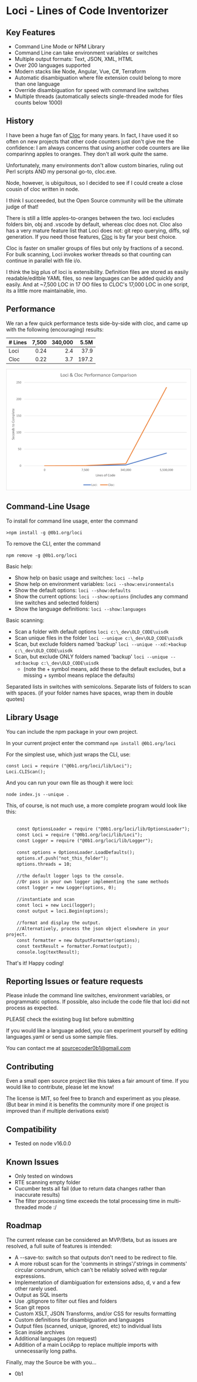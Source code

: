# Loci - Lines of Code Inventorizer

## Key Features
- Command Line Mode or NPM Library
- Command Line can take environment variables or switches
- Multiple output formats: Text, JSON, XML, HTML
- Over 200 languages supported
- Modern stacks like Node, Angular, Vue, C#, Terraform
- Automatic disambiguation where file extension could belong to more than one language
- Override disambiguation for speed with command line switches
- Multiple threads (automatically selects single-threaded mode for files counts below 1000)


## History
I have been a huge fan of [Cloc](https://github.com/AlDanial/cloc) for many years.  In fact, I have used it so often on new projects that other code counters just don't give me the confidence: I am always concerns that using another code counters are like comparinng apples to oranges.  They don't all work *quite* the same.

Unfortunately, many environments don't allow custom binaries, ruling out Perl scripts AND my personal go-to, cloc.exe.   

Node, however, is ubiguitous, so I decided to see if I could create a close cousin of cloc written in node.

I think I succeeeded, but the Open Source community will be the ultimate judge of that!

There is still a little apples-to-oranges between the two.  loci excludes folders bin, obj and .vscode by default, whereas cloc does not.  Cloc also has a very mature feature list that Loci does not: git repo querying, diffs, sql generation.  If you need those features, [Cloc](https://github.com/AlDanial/cloc) is by far your best choice.

Cloc is faster on smaller groups of files but only by fractions of a second.  For bulk scanning, Loci invokes worker threads so that counting can continue in parallel with file i/o.   

I think the big plus of loci is extensibility.  Definition files are stored as easily readable/editble YAML files, so new languages can be added quickly and easily.  And at ~7,500 LOC in 17 OO files to CLOC's 17,000 LOC in one script, its a little more maintainable, imo.

## Performance

We ran a few quick performance tests side-by-side with cloc, and came up with the following (encouraging) results:

|# Lines|	7,500|		340,000|	 5.5M|	
|:------|-------:|------------:|--------:|
|Loci	|	 0.24| 			2.4|	 37.9|
|Cloc	|	 0.22| 			3.7|	197.2|

![Comparison Chart](performance-chart.png)


## Command-Line Usage

To install for command line usage, enter the command 

```>npm install -g @0b1.org/loci```

To remove the CLI, enter the command 

```npm remove -g @0b1.org/loci```

Basic help:     

- Show help on basic usage and switches: ```loci --help```
- Show help on environment variables: ```loci --show:environmentals```
- Show the default options: ```loci --show:defaults```
- Show the current options: ```loci --show:options```  (includes any command line switches and selected folders)
- Show the language definitions: ```loci --show:languages```

Basic scanning:
- Scan a folder with default options ```loci c:\_dev\OLD_CODE\uisdk```
- Scan unique files in the folder    ```loci --unique c:\_dev\OLD_CODE\uisdk```
- Scan, but exclude folders named 'backup' ```loci --unique --xd:+backup c:\_dev\OLD_CODE\uisdk```
- Scan, but exclude ONLY folders named 'backup' ```loci --unique --xd:backup c:\_dev\OLD_CODE\uisdk```
    - (note the + symbol means, add these to the default excludes, but a missing + symbol means replace the defaults)

Separated lists in switches with semicolons. Separate lists of folders to scan with spaces.
(if your folder names have spaces, wrap them in double quotes)


## Library Usage

You can include the npm package in your own project.

In your current project enter the command ```npm install @0b1.org/loci```

For the simplest use, which just wraps the CLI, use:
```
const Loci = require ("@0b1.org/loci/lib/Loci");
Loci.CLIScan();
```

And you can run your own file as though it were loci:

```node index.js --unique .```

This, of course, is not much use, a more complete program would look like this:

```

    const OptionsLoader = require ("@0b1.org/loci/lib/OptionsLoader");
    const Loci = require ("@0b1.org/loci/lib/Loci");
    const Logger = require ("@0b1.org/loci/lib/Logger");

    const options = OptionsLoader.LoadDefaults();
    options.xf.push("not_this_folder");
    options.threads = 10;

    //the default logger logs to the console. 
    //Or pass in your own logger implementing the same methods
    const logger = new Logger(options, 0);
        
    //instantiate and scan
    const loci = new Loci(logger);      
    const output = loci.Begin(options);
        
    //format and display the output. 
    //Alternatively, process the json object elsewhere in your project.
    const formatter = new OutputFormatter(options);
    const textResult = formatter.Format(output);
    console.log(textResult);
```

That's it! Happy coding!


## Reporting Issues or feature requests

Please inlude the command line switches, environment variables, or programmatic options.
If possible, also include the code file that loci did not process as expected.

PLEASE check the existing bug list before submitting

If you would like a language added, you can experiment yourself by editing languages.yaml or send us some sample files.

You can contact me at sourcecoder0b1@gmail.com


## Contributing

Even a small open source project like this takes a fair amount of time.
If you would like to contribute, please let me know!

The license is MIT, so feel free to branch and experiment as you please. 
(But bear in mind it is benefits the community more if one project is improved than if multiple derivations exist)


## Compatibility

- Tested on node v16.0.0


## Known Issues

- Only tested on windows
- RTE scanning empty folder
- Cucumber tests all fail (due to return data changes rather than inaccurate results)
- The filter processing time exceeds the total processing time in multi-threaded mode :/


## Roadmap

The current release can be considered an MVP/Beta, but as issues are resolved, a full suite of features is intended:
- A --save-to: switch so that outputs don't need to be redirect to file. 
- A more robust scan for the 'comments in strings'/'strings in comments' circular conundrum, which can't be reliably solved with regular expressions.
- Implementation of diambiguation for extensions adso, d, v and a few other rarely used.
- Output as SQL inserts
- Use .gitignore to filter out files and folders
- Scan git repos
- Custom XSLT, JSON Transforms, and/or CSS for results formatting
- Custom definitions for disambiguation and languages
- Output files (scanned, unique, ignored, etc) to individual lists
- Scan inside archives
- Additional languages (on request)
- Addition of a main LociApp to replace multiple imports with unnecessarily long paths.



Finally, may the Source be with you...
- 0b1


